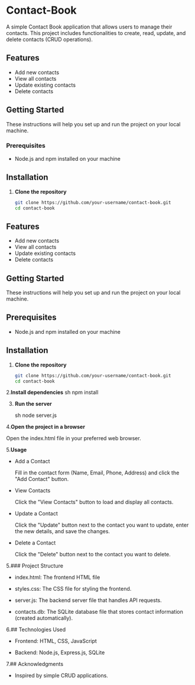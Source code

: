 # Contact-Book

A simple Contact Book application that allows users to manage their contacts. This project includes functionalities to create, read, update, and delete contacts (CRUD operations).

## Features

- Add new contacts
- View all contacts
- Update existing contacts
- Delete contacts

## Getting Started

These instructions will help you set up and run the project on your local machine.

### Prerequisites

- Node.js and npm installed on your machine

## Installation

1. **Clone the repository**

   ```sh
   git clone https://github.com/your-username/contact-book.git
   cd contact-book

## Features

- Add new contacts
- View all contacts
- Update existing contacts
- Delete contacts

## Getting Started

These instructions will help you set up and run the project on your local machine.

## Prerequisites

- Node.js and npm installed on your machine

## Installation

1. **Clone the repository**

   ```sh
   git clone https://github.com/your-username/contact-book.git
   cd contact-book
   
2.**Install dependencies**
  sh
  npm install

3. **Run the server**
   
   sh
   node server.js


4.**Open the project in a browser**

  Open the index.html file in your preferred web browser.
  

5.**Usage**

- Add a Contact

  Fill in the contact form (Name, Email, Phone, Address) and click the "Add Contact" button.

- View Contacts

  Click the "View Contacts" button to load and display all contacts.

- Update a Contact

  Click the "Update" button next to the contact you want to update, enter the new details, and save the changes.

- Delete a Contact

  Click the "Delete" button next to the contact you want to delete.


5.### Project Structure

- index.html: The frontend HTML file

- styles.css: The CSS file for styling the frontend.

- server.js: The backend server file that handles API requests.

- contacts.db: The SQLite database file that stores contact information (created automatically).


6.## Technologies Used

- Frontend: HTML, CSS, JavaScript

- Backend: Node.js, Express.js, SQLite


7.## Acknowledgments

- Inspired by simple CRUD applications.
